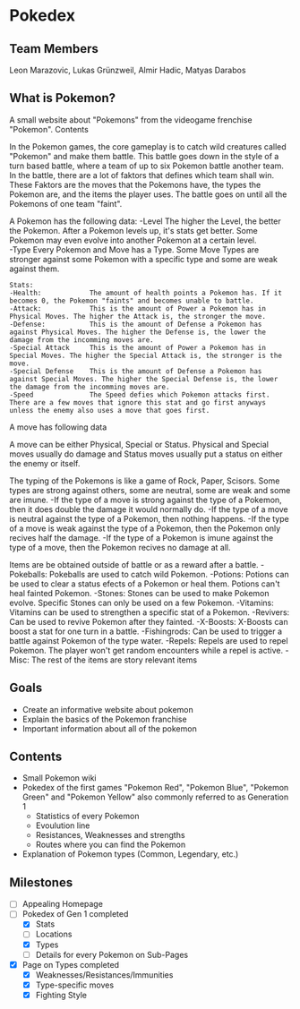 # Pokedex

## Team Members
Leon Marazovic, Lukas Grünzweil, Almir Hadic, Matyas Darabos

## What is Pokemon?
A small website about "Pokemons" from the videogame frenchise "Pokemon".
Contents

In the Pokemon games, the core gameplay is to catch wild creatures called "Pokemon" and make them battle.
This battle goes down in the style of a turn based battle, where a team of up to six Pokemon battle another team.
In the battle, there are a lot of faktors that defines which team shall win.
These Faktors are the moves that the Pokemons have, the types the Pokemon are, and the items the player uses.
The battle goes on until all the Pokemons of one team "faint".

A Pokemon has the following data:
    -Level              The higher the Level, the better the Pokemon. After a Pokemon levels up, it's stats get better. Some Pokemon may even evolve into another Pokemon at a certain level.  
    -Type               Every Pokemon and Move has a Type. Some Move Types are stronger against some Pokemon with a specific type and some are weak against them.

    Stats:
    -Health:            The amount of health points a Pokemon has. If it becomes 0, the Pokemon "faints" and becomes unable to battle.
    -Attack:            This is the amount of Power a Pokemon has in Physical Moves. The higher the Attack is, the stronger the move.
    -Defense:           This is the amount of Defense a Pokemon has against Physical Moves. The higher the Defense is, the lower the damage from the incomming moves are.
    -Special Attack     This is the amount of Power a Pokemon has in Special Moves. The higher the Special Attack is, the stronger is the move.
    -Special Defense    This is the amount of Defense a Pokemon has against Special Moves. The higher the Special Defense is, the lower the damage from the incomming moves are.
    -Speed              The Speed defies which Pokemon attacks first. There are a few moves that ignore this stat and go first anyways unless the enemy also uses a move that goes first.

A move has following data

A move can be either Physical, Special or Status.
Physical and Special moves usually do damage and Status moves usually put a status on either the enemy or itself.

The typing of the Pokemons is like a game of Rock, Paper, Scisors.
Some types are strong against others, some are neutral, some are weak and some are imune.
    -If the type of a move is strong against the type of a Pokemon, then it does double the damage it would normally do.
    -If the type of a move is neutral against the type of a Pokemon, then nothing happens.
    -If the type of a move is weak against the type of a Pokemon, then the Pokemon only recives half the damage.
    -If the type of a Pokemon is imune against the type of a move, then the Pokemon recives no damage at all.

Items are be obtained outside of battle or as a reward after a battle.
    -Pokeballs:     Pokeballs are used to catch wild Pokemon.
    -Potions:       Potions can be used to clear a status efects of a Pokemon or heal them. Potions can't heal fainted Pokemon.
    -Stones:        Stones can be used to make Pokemon evolve. Specific Stones can only be used on a few Pokemon.
    -Vitamins:      Vitamins can be used to strengthen a specific stat of a Pokemon.
    -Revivers:      Can be used to revive Pokemon after they fainted.
    -X-Boosts:      X-Boosts can boost a stat for one turn in a battle.
    -Fishingrods:   Can be used to trigger a battle against Pokemon of the type water.
    -Repels:        Repels are used to repel Pokemon. The player won't get random encounters while a repel is active.
    -Misc:          The rest of the items are story relevant items


## Goals
- Create an informative website about pokemon
- Explain the basics of the Pokemon franchise
- Important information about all of the pokemon

## Contents
- Small Pokemon wiki
- Pokedex of the first games "Pokemon Red", "Pokemon Blue", "Pokemon Green" and "Pokemon Yellow" also commonly referred to as Generation 1
    - Statistics of every Pokemon
    - Evoulution line 
    - Resistances, Weaknesses and strengths
    - Routes where you can find the Pokemon
- Explanation of Pokemon types (Common, Legendary, etc.)

## Milestones
- [ ] Appealing Homepage
- [ ] Pokedex of Gen 1 completed
    - [x] Stats
    - [ ] Locations
    - [x] Types
    - [ ] Details for every Pokemon on Sub-Pages
- [x] Page on Types completed
    - [x] Weaknesses/Resistances/Immunities
    - [x] Type-specific moves
    - [x] Fighting Style

